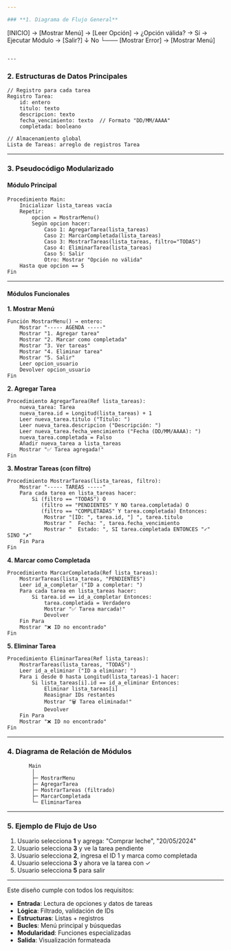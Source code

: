 ```yaml
---

### **1. Diagrama de Flujo General**

```
[INICIO] → [Mostrar Menú] → [Leer Opción] → ¿Opción válida? → Sí → Ejecutar Módulo → [Salir?]
                                      ↓ No
                                      └─── [Mostrar Error] → [Mostrar Menú]
```

---
```


### **2. Estructuras de Datos Principales**

```pseudocode
// Registro para cada tarea
Registro Tarea:
    id: entero
    titulo: texto
    descripcion: texto
    fecha_vencimiento: texto  // Formato "DD/MM/AAAA"
    completada: booleano

// Almacenamiento global
Lista de Tareas: arreglo de registros Tarea
```

---

### **3. Pseudocódigo Modularizado**

#### **Módulo Principal**

```pseudocode
Procedimiento Main:
    Inicializar lista_tareas vacía
    Repetir:
        opcion = MostrarMenu()
        Según opcion hacer:
            Caso 1: AgregarTarea(lista_tareas)
            Caso 2: MarcarCompletada(lista_tareas)
            Caso 3: MostrarTareas(lista_tareas, filtro="TODAS")
            Caso 4: EliminarTarea(lista_tareas)
            Caso 5: Salir
            Otro: Mostrar "Opción no válida"
    Hasta que opcion == 5
Fin
```

---

#### **Módulos Funcionales**

**1. Mostrar Menú**

```pseudocode
Función MostrarMenu() → entero:
    Mostrar "----- AGENDA -----"
    Mostrar "1. Agregar tarea"
    Mostrar "2. Marcar como completada"
    Mostrar "3. Ver tareas"
    Mostrar "4. Eliminar tarea"
    Mostrar "5. Salir"
    Leer opcion_usuario
    Devolver opcion_usuario
Fin
```

**2. Agregar Tarea**

```pseudocode
Procedimiento AgregarTarea(Ref lista_tareas):
    nueva_tarea: Tarea
    nueva_tarea.id = Longitud(lista_tareas) + 1
    Leer nueva_tarea.titulo ("Título: ")
    Leer nueva_tarea.descripcion ("Descripción: ")
    Leer nueva_tarea.fecha_vencimiento ("Fecha (DD/MM/AAAA): ")
    nueva_tarea.completada = Falso
    Añadir nueva_tarea a lista_tareas
    Mostrar "✅ Tarea agregada!"
Fin
```

**3. Mostrar Tareas (con filtro)**

```pseudocode
Procedimiento MostrarTareas(lista_tareas, filtro):
    Mostrar "----- TAREAS -----"
    Para cada tarea en lista_tareas hacer:
        Si (filtro == "TODAS") O
           (filtro == "PENDIENTES" Y NO tarea.completada) O
           (filtro == "COMPLETADAS" Y tarea.completada) Entonces:
            Mostrar "[ID: ", tarea.id, "] ", tarea.titulo
            Mostrar "  Fecha: ", tarea.fecha_vencimiento
            Mostrar "  Estado: ", SI tarea.completada ENTONCES "✓" SINO "✗"
    Fin Para
Fin
```

**4. Marcar como Completada**

```pseudocode
Procedimiento MarcarCompletada(Ref lista_tareas):
    MostrarTareas(lista_tareas, "PENDIENTES")
    Leer id_a_completar ("ID a completar: ")
    Para cada tarea en lista_tareas hacer:
        Si tarea.id == id_a_completar Entonces:
            tarea.completada = Verdadero
            Mostrar "✅ Tarea marcada!"
            Devolver
    Fin Para
    Mostrar "❌ ID no encontrado"
Fin
```

**5. Eliminar Tarea**

```pseudocode
Procedimiento EliminarTarea(Ref lista_tareas):
    MostrarTareas(lista_tareas, "TODAS")
    Leer id_a_eliminar ("ID a eliminar: ")
    Para i desde 0 hasta Longitud(lista_tareas)-1 hacer:
        Si lista_tareas[i].id == id_a_eliminar Entonces:
            Eliminar lista_tareas[i]
            Reasignar IDs restantes
            Mostrar "🗑️ Tarea eliminada!"
            Devolver
    Fin Para
    Mostrar "❌ ID no encontrado"
Fin
```

---

### **4. Diagrama de Relación de Módulos**

```
       Main
        │
        ├─ MostrarMenu
        ├─ AgregarTarea
        ├─ MostrarTareas (filtrado)
        ├─ MarcarCompletada
        └─ EliminarTarea
```

---

### **5. Ejemplo de Flujo de Uso**

1. Usuario selecciona **1** y agrega: "Comprar leche", "20/05/2024"
2. Usuario selecciona **3** y ve la tarea pendiente
3. Usuario selecciona **2**, ingresa el ID 1 y marca como completada
4. Usuario selecciona **3** y ahora ve la tarea con ✓
5. Usuario selecciona **5** para salir

---

Este diseño cumple con todos los requisitos:

- **Entrada**: Lectura de opciones y datos de tareas
- **Lógica**: Filtrado, validación de IDs
- **Estructuras**: Listas + registros
- **Bucles**: Menú principal y búsquedas
- **Modularidad**: Funciones especializadas
- **Salida**: Visualización formateada
